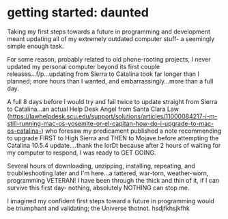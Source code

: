 # getting started: daunted
Taking my first steps towards a future in programming and development meant updating all of my extremely outdated computer stuff- a seemingly simple enough task. 

For some reason, probably related to old phone-rooting projects, I never updated my personal computer beyond its first couple releases...f/p...updating from Sierra to Catalina took far longer than I planned; more hours than I wanted, and embarrassingly...more than a full day.  

A full 8 days before I would try and fail twice to update straight from Sierra to Catalina...an actual Help Desk Angel from Santa Clara Law (https://lawhelpdesk.scu.edu/support/solutions/articles/11000084217-i-m-still-running-mac-os-yosemite-or-el-capitan-how-do-i-upgrade-to-mac-os-catalina-) who foresaw my predicament published a note recommending to upgrade FIRST to High Sierra and THEN to Mojave before attempting the Catalina 10.5.4 update....thank the lorDt because after 2 hours of waiting for my computer to respond, I was ready to GET GOING.

Several hours of downloading, unzipping, installing, repeating, and troublieshooting later and I'm here...a tattered, war-torn, weather-worn, programming VETERAN! I have been through the thick and thin of it, if I can survive this first day- nothing, absolutely NOTHING can stop me. 

I imagined my confident first steps toward a future in programming would be triumphant and validating; the Universe thotnot. hsdjfkhsjkfhk

